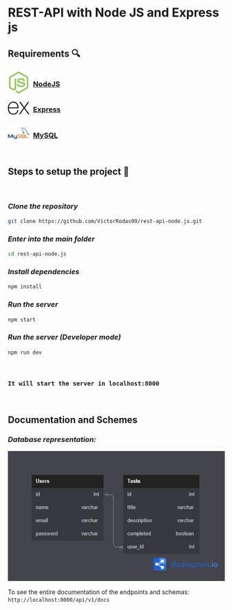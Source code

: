 # REST-API with Node JS and Express js

## **Requirements** :mag:
<div>

<div style="display: flex; align-items: center; gap: .5rem">
    <img src="./docs/imgs/node-js.png" width="10%">
    <h3>
        <a href="https://nodejs.org/en/">NodeJS</a>
    </h3>
</div>

<div style="display: flex; align-items: center; gap: .5rem">
    <img src="./docs/imgs/express-js-icon.png" width="10%">
    <h3>
        <a href="https://expressjs.com/es/">Express</a>
    </h3>
</div>

<div style="display: flex; align-items: center; gap: .5rem">
    <img src="./docs/imgs/mysql-icon.png" width="10%">
    <h3>
        <a href="https://dev.mysql.com/doc/">MySQL</a>
    </h3>
</div>

</div>

<br>

## **Steps to setup the project** :rocket:

<br>

### __*Clone the repository*__
```bash
git clone https://github.com/VictorRodas99/rest-api-node.js.git
```

### __*Enter into the main folder*__
```bash
cd rest-api-node.js
```

### __*Install dependencies*__
```bash
npm install
```

### __*Run the server*__
```bash
npm start
```

### __*Run the server (Developer mode)*__
```bash
npm run dev
```

<br>

### __`It will start the server in localhost:8000`__

<br>

## __Documentation and Schemes__

### __*Database representation:*__
<img src="./docs/scheme.png">

To see the entire documentation of the endpoints and schemas: `http://localhost:8000/api/v1/docs`